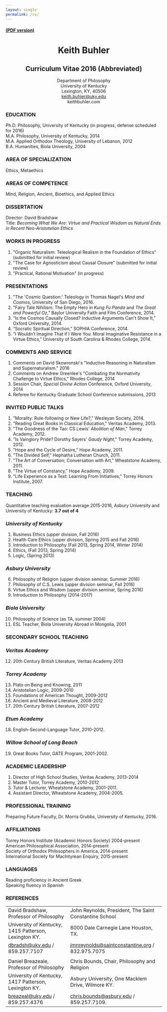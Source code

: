 ```yaml
---
layout: single
permalink: /cv/
--- 
```


#### [(PDF version)](/Buhler-CV.pdf)


<center>

<h1> Keith Buhler</h1>


<h2>Curriculum Vitae 2016 (Abbreviated)</h2>




Department of Philosophy   
University of Kentucky    
Lexington, KY, 40506  
keith.buhler@uky.edu    
keithbuhler.com    

</center>



### EDUCATION

Ph.D. Philosophy, University of Kentucky (in progress, defense scheduled for 2016)    
M.A. Philosophy, University of Kentucky, 2014    
M.A. Applied Orthodox Theology, University of Lebanon, 2012      
B.A. Humanities, Biola University, 2004    


### AREA OF SPECIALIZATION
Ethics, Metaethics

### AREAS OF COMPETENCE
Mind, Religion, Ancient, Bioethics, and Applied Ethics          


### DISSERTATION

Director: David Bradshaw  
Title: *Becoming What We Are: Virtue and Practical Wisdom as Natural Ends in Recent Neo-Aristotelian Ethics* 



### WORKS IN PROGRESS

1. "Organic Naturalism: Teleological Realism in the Foundation of Ethics" (submitted for initial review)
2. "The Case for Agnosticism about Causal Closure" (submitted for initial review)
4. "Practical, Rational Motivation"  (in progress)



### PRESENTATIONS

1. "The 'Cosmic Question:' Teleology in Thomas Nagel's *Mind and Cosmos*, University of San Diego, 2016.
2. "Fairy Tale Nihilism: The Empty Hero in *Kung Fu Panda* and *The Great and Powerful Oz*,” Baylor University Faith and Film Conference, 2014.
3. “Is the Cosmos Causally Closed? Inductive Arguments Can't Show It,” Oxford University, 2014.
4. “Socratic Spiritual Direction,” SOPHIA Conference, 2014.
5. “I Wouldn’t Imagine That if I Were You: Moral Imaginative Resistance in a Virtue Ethics,” University of South Carolina & Rhodes College, 2014.



### COMMENTS AND SERVICE
1. Comments on David Skowronski's "Inductive Reasoning in Naturalism and Supernaturalism." 2016
2. Comments on Andrew Greenlee's "Combating the Normativity Challenge to Virtue Ethics," Rhodes College, 2014
3. Session Chair, *Special Divine Action* Conference, Oxford University, 2014
4. Referee for Kentucky Graduate School Conference submissions, 2013

### INVITED PUBLIC TALKS
1. "Morality: Rule-following or New Life?," Wesleyan Society, 2014.
2. "Reading Great Books in Classical Education," Veritas Academy, 2013.
3. "The Goodness of the Tao: CS Lewis' *Abolition of Man*," Torrey Academy, 2012.
4. "Is Vainglory Pride? Dorothy Sayers' *Gaudy Night*," Torrey Academy, 2012.
6. "Hope and the Cycle of Desire," Hope Academy, 2011.
7. "The Divided Self," Hephatha Lutheran Church, 2011.
8. "The Art of Conversation; Conversation with Art," Wheatstone Academy, 2011.
9. "The Virtue of Constancy," Hope Academy, 2009.
10. "Life Experience as a Text: Learning From Initiatives," Torrey Honors Institute, 2007.





### TEACHING

Quantitative teaching evaluation average 2015-2016, Asbury University and University of Kentucky: **3.7 out of 4**

### *University of Kentucky*
1. Business Ethics (upper division, Fall 2016)
2. Health Care Ethics (upper division, Spring 2015 and Fall 2016)
3. Introduction to Philosophy (Fall 2013, Spring 2014, Winter 2014)
4. Ethics, (Fall 2013, Spring 2014)
5. Logic, (Spring 2013)

### *Asbury University*
6. Philosophy of Religion (upper division seminar, Summer 2016)
7. Philosophy of C.S. Lewis  (upper division seminar, Fall 2016)
8. Virtue Ethics and Wisdom   (upper division seminar, Spring 2016)
9. Introduction to Philosophy (2014-2017)


### *Biola University*
10. Philosophy of Science (as TA, summer 2004)
11. ESL Teacher, Biola University Abroad in Mongolia, 2001   


### SECONDARY SCHOOL TEACHING

### *Veritas Academy*
12. 20th Century British Literature, Veritas Academy 2013

### *Torrey Academy*
13. Plato on Being and Knowing, 2011
14. Aristotelian Logic,  2009-2010
15. Foundations of American Thought,  2009-2012
16. Ancient and Medieval Literature,  2008-2012
17. 20th Century British Literature,  2007-2012

### *Etum Academy*
18. English-Second-Language Tutor,  2010-2012.

### *Willow School of Long Beach*
19. Great Books Tutor, GATE Program, 2001-2002.




### ACADEMIC LEADERSHIP
1. Director of High School Studies, Veritas Academy, 2013-2014
2. Master Tutor, Torrey Academy, 2010-2012
3. Tutor & Lecturer, Wheatstone Academy, 2001-2011.
6. Assistant Director, Wheatstone Academy, 2004-2005.




### PROFESSIONAL TRAINING

Preparing Future Faculty, Dr. Morris Grubbs, University of Kentucky, 2016.  



### AFFILIATIONS
Torrey Honors Institute (Academic Honors Society) 2004-present    
American Philosophical Association, 2014-present      
Society of Orthodox Philosophers in America, 2014-present       
International Society for MacIntyrean Enquiry, 2015-present      




### LANGUAGES
Reading proficiency in Ancient Greek  
Speaking fluency in Spanish  


### REFERENCES


|                                                            |                                                                   |
|-------------------------------------------------------------|--------------------------------------------------------------------|
| David Bradshaw, Professor of Philosophy                     | John Reynolds, President, The Saint Constantine School                             |
| University of Kentucky, 1415 Patterson, Lexington KY.                 | 6000 Dale Carnegie Lane Houston, TX.                       |
|  [dbradsh@uky.edu](emailto:dbradsh@uky.edu) / 859.257.7107   | [jmnreynolds@saintconstantine.org](emailto:jmnreynolds@saintconstantine.org) / 832.975.7075        |
|                                                             |                                                                    |
| Daniel Breazeale, Professor of Philosophy                    | Chris Bounds, Chair, Philosophy and Religion                      |
| University of Kentucky, 1417 Patterson, Lexington KY.          | Asbury University, One Macklem Drive, Wilmore KY.                 |
| [breazeal@uky.edu](emailto:breazeal@uky.edu) / 859.257.4376 | [chris.bounds@asbury.edu](emailto:chris.bounds@asbury.edu) / 859.257.7109. |


